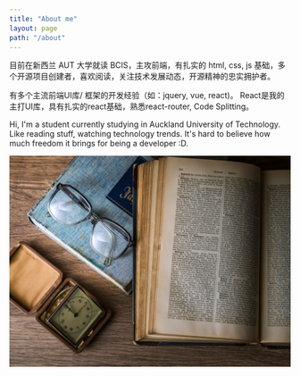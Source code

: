 ```yaml
---
title: "About me"
layout: page
path: "/about"
---
```


目前在新西兰 AUT 大学就读 BCIS，主攻前端，有扎实的 html, css, js 基础，多个开源项目创建者，喜欢阅读，关注技术发展动态，开源精神的忠实拥护者。

有多个主流前端UI库/ 框架的开发经验（如：jquery, vue, react)。 React是我的主打UI库，具有扎实的react基础，熟悉react-router, Code Splitting。

Hi, I'm a student currently studying in Auckland University of Technology. Like reading stuff, watching technology trends. It's hard to believe how much freedom it brings for being a developer :D.

![Donec eu libero sit amet quam egestas semper. Aenean ultricies mi vitae est. Mauris placerat eleifend leo. Quisque sit amet est et sapien ullamcorper pharetra. Vestibulum erat wisi, condimentum sed, commodo vitae, ornare sit amet, wisi.](./1.jpg)
